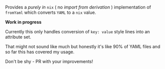 Provides a _purely in_ `nix` ( no _import from derivation_ ) implementation of
`fromYaml` which converts `YAML` to a `nix` value.

**Work in progress**

Currently this only handles conversion of `key: value` style lines into an
attribute set.

That might not sound like much but honestly it's like 90% of YAML files and
so far this has covered my usage.

Don't be shy - PR with your improvements!
